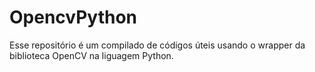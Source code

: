 # OpencvPython
Esse repositório é um compilado de códigos úteis usando o wrapper da biblioteca OpenCV na liguagem Python.
